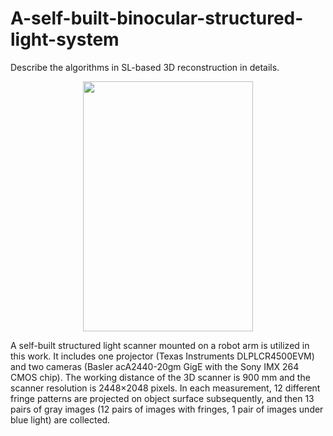 # A-self-built-binocular-structured-light-system
Describe the algorithms in SL-based 3D reconstruction in details.
<div align=center>
<img src = https://user-images.githubusercontent.com/32419924/163164854-973fe81f-3bdd-4044-ac7f-45e2599ee6c6.png width="272" height="400"/>
</div>

A self-built structured light scanner mounted on a robot arm is utilized in this work. It includes one projector (Texas Instruments DLPLCR4500EVM) and two cameras (Basler acA2440-20gm GigE with the Sony IMX 264 CMOS chip). The working distance of the 3D scanner is 900 mm and the scanner resolution is 2448×2048 pixels. In each measurement, 12 different fringe patterns are projected on object surface subsequently, and then 13 pairs of gray images (12 pairs of images with fringes, 1 pair of images under blue light) are collected.
